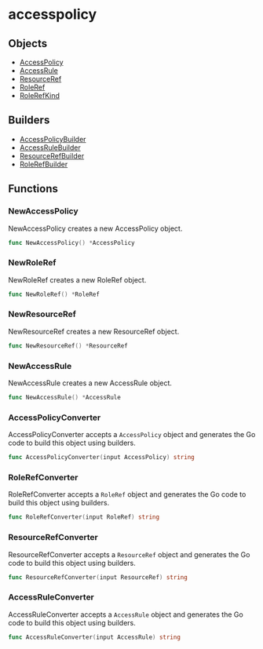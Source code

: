 # <span class="badge package-core"></span> accesspolicy

## Objects

 * <span class="badge object-type-struct"></span> [AccessPolicy](./object-AccessPolicy.md)
 * <span class="badge object-type-struct"></span> [AccessRule](./object-AccessRule.md)
 * <span class="badge object-type-struct"></span> [ResourceRef](./object-ResourceRef.md)
 * <span class="badge object-type-struct"></span> [RoleRef](./object-RoleRef.md)
 * <span class="badge object-type-enum"></span> [RoleRefKind](./object-RoleRefKind.md)
## Builders

 * <span class="badge builder"></span> [AccessPolicyBuilder](./builder-AccessPolicyBuilder.md)
 * <span class="badge builder"></span> [AccessRuleBuilder](./builder-AccessRuleBuilder.md)
 * <span class="badge builder"></span> [ResourceRefBuilder](./builder-ResourceRefBuilder.md)
 * <span class="badge builder"></span> [RoleRefBuilder](./builder-RoleRefBuilder.md)
## Functions

### <span class="badge function"></span> NewAccessPolicy

NewAccessPolicy creates a new AccessPolicy object.

```go
func NewAccessPolicy() *AccessPolicy
```

### <span class="badge function"></span> NewRoleRef

NewRoleRef creates a new RoleRef object.

```go
func NewRoleRef() *RoleRef
```

### <span class="badge function"></span> NewResourceRef

NewResourceRef creates a new ResourceRef object.

```go
func NewResourceRef() *ResourceRef
```

### <span class="badge function"></span> NewAccessRule

NewAccessRule creates a new AccessRule object.

```go
func NewAccessRule() *AccessRule
```

### <span class="badge function"></span> AccessPolicyConverter

AccessPolicyConverter accepts a `AccessPolicy` object and generates the Go code to build this object using builders.

```go
func AccessPolicyConverter(input AccessPolicy) string
```

### <span class="badge function"></span> RoleRefConverter

RoleRefConverter accepts a `RoleRef` object and generates the Go code to build this object using builders.

```go
func RoleRefConverter(input RoleRef) string
```

### <span class="badge function"></span> ResourceRefConverter

ResourceRefConverter accepts a `ResourceRef` object and generates the Go code to build this object using builders.

```go
func ResourceRefConverter(input ResourceRef) string
```

### <span class="badge function"></span> AccessRuleConverter

AccessRuleConverter accepts a `AccessRule` object and generates the Go code to build this object using builders.

```go
func AccessRuleConverter(input AccessRule) string
```

